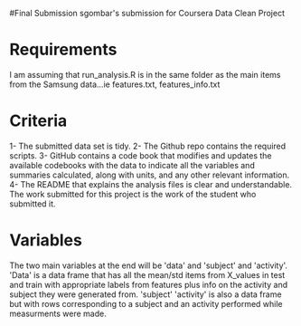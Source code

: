 #Final Submission
sgombar's submission for Coursera Data Clean Project

# Requirements
I am assuming that run_analysis.R is in the same folder as the main items from the Samsung data...ie features.txt, features_info.txt

# Criteria
1- The submitted data set is tidy.
2- The Github repo contains the required scripts.
3- GitHub contains a code book that modifies and updates the available codebooks with the data to indicate all the variables and summaries calculated, along with units, and any other relevant information.
4- The README that explains the analysis files is clear and understandable.
The work submitted for this project is the work of the student who submitted it.

# Variables
The two main variables at the end will be 'data' and 'subject' and 'activity'. 'Data' is a data frame that has all the mean/std items from X_values in test and train with appropriate labels from features plus info on the activity and subject they were generated from. 'subject' 'activity' is also a data frame but with rows corresponding to a subject and an activity performed while measurments were made.
